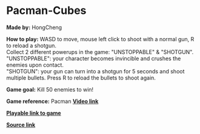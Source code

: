 # Pacman-Cubes

**Made by:** 
HongCheng

**How to play:** 
WASD to move, mouse left click to shoot with a normal gun, R to reload a shotgun. <br>
Collect 2 different powerups in the game: "UNSTOPPABLE" & "SHOTGUN". <br>
"UNSTOPPABLE": your character becomes invincible and crushes the enemies upon contact. <br>
"SHOTGUN": your gun can turn into a shotgun for 5 seconds and shoot multiple bullets. Press R to reload the bullets to shoot again.

**Game goal:**
Kill 50 enemies to win!

**Game reference:** 
Pacman [**Video link**](https://www.youtube.com/watch?v=dScq4P5gn4A&pp=ygULcGFjbWFuIGdhbWU%3D/)

[**Playable link to game**](https://zhang-ale.github.io/Pacman-Cubes/Build/)
 
[**Source link**](https://github.com/Zhang-Ale/Pacman-Cubes/tree/main/) 
